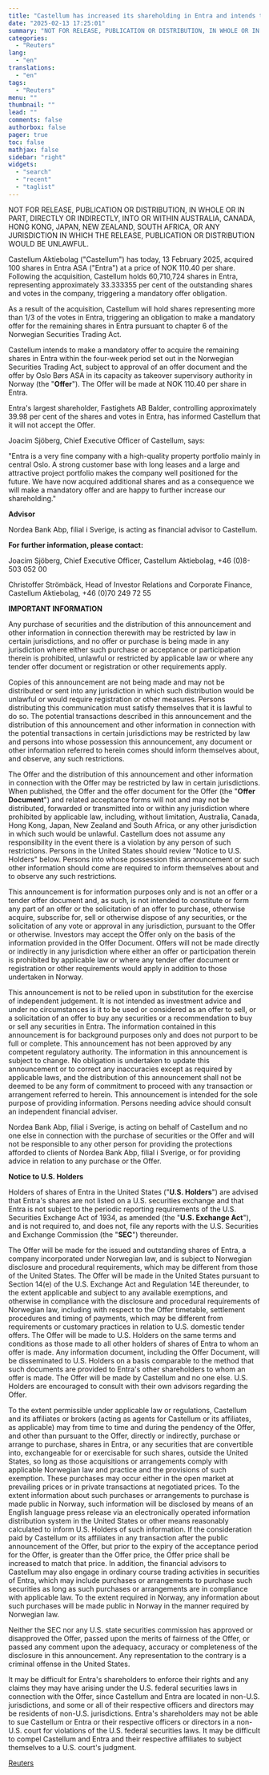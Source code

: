 ```yaml
---
title: "Castellum has increased its shareholding in Entra and intends to make a mandatory offer"
date: "2025-02-13 17:25:01"
summary: "NOT FOR RELEASE, PUBLICATION OR DISTRIBUTION, IN WHOLE OR IN PART, DIRECTLY OR INDIRECTLY, INTO OR WITHIN AUSTRALIA, CANADA, HONG KONG, JAPAN, NEW ZEALAND, SOUTH AFRICA, OR ANY JURISDICTION IN WHICH THE RELEASE, PUBLICATION OR DISTRIBUTION WOULD BE UNLAWFUL.Castellum Aktiebolag (\"Castellum\") has today, 13 February 2025, acquired 100 shares in..."
categories:
  - "Reuters"
lang:
  - "en"
translations:
  - "en"
tags:
  - "Reuters"
menu: ""
thumbnail: ""
lead: ""
comments: false
authorbox: false
pager: true
toc: false
mathjax: false
sidebar: "right"
widgets:
  - "search"
  - "recent"
  - "taglist"
---
```


NOT FOR RELEASE, PUBLICATION OR DISTRIBUTION, IN WHOLE OR IN PART, DIRECTLY OR INDIRECTLY, INTO OR WITHIN AUSTRALIA, CANADA, HONG KONG, JAPAN, NEW ZEALAND, SOUTH AFRICA, OR ANY JURISDICTION IN WHICH THE RELEASE, PUBLICATION OR DISTRIBUTION WOULD BE UNLAWFUL.

Castellum Aktiebolag ("Castellum") has today, 13 February 2025, acquired 100 shares in Entra ASA ("Entra") at a price of NOK 110.40 per share. Following the acquisition, Castellum holds 60,710,724 shares in Entra, representing approximately 33.333355 per cent of the outstanding shares and votes in the company, triggering a mandatory offer obligation.

As a result of the acquisition, Castellum will hold shares representing more than 1/3 of the votes in Entra, triggering an obligation to make a mandatory offer for the remaining shares in Entra pursuant to chapter 6 of the Norwegian Securities Trading Act.

Castellum intends to make a mandatory offer to acquire the remaining shares in Entra within the four-week period set out in the Norwegian Securities Trading Act, subject to approval of an offer document and the offer by Oslo Børs ASA in its capacity as takeover supervisory authority in Norway (the "**Offer**"). The Offer will be made at NOK 110.40 per share in Entra.

Entra's largest shareholder, Fastighets AB Balder, controlling approximately 39.98 per cent of the shares and votes in Entra, has informed Castellum that it will not accept the Offer.

Joacim Sjöberg, Chief Executive Officer of Castellum, says:

"Entra is a very fine company with a high-quality property portfolio mainly in central Oslo. A strong customer base with long leases and a large and attractive project portfolio makes the company well positioned for the future. We have now acquired additional shares and as a consequence we will make a mandatory offer and are happy to further increase our shareholding."

**Advisor**

Nordea Bank Abp, filial i Sverige, is acting as financial advisor to Castellum.

**For further information, please contact:**

Joacim Sjöberg, Chief Executive Officer, Castellum Aktiebolag, +46 (0)8-503 052 00

Christoffer Strömbäck, Head of Investor Relations and Corporate Finance, Castellum Aktiebolag, +46 (0)70 249 72 55

**IMPORTANT INFORMATION**

Any purchase of securities and the distribution of this announcement and other information in connection therewith may be restricted by law in certain jurisdictions, and no offer or purchase is being made in any jurisdiction where either such purchase or acceptance or participation therein is prohibited, unlawful or restricted by applicable law or where any tender offer document or registration or other requirements apply.

Copies of this announcement are not being made and may not be distributed or sent into any jurisdiction in which such distribution would be unlawful or would require registration or other measures. Persons distributing this communication must satisfy themselves that it is lawful to do so. The potential transactions described in this announcement and the distribution of this announcement and other information in connection with the potential transactions in certain jurisdictions may be restricted by law and persons into whose possession this announcement, any document or other information referred to herein comes should inform themselves about, and observe, any such restrictions.

The Offer and the distribution of this announcement and other information in connection with the Offer may be restricted by law in certain jurisdictions. When published, the Offer and the offer document for the Offer (the "**Offer Document**") and related acceptance forms will not and may not be distributed, forwarded or transmitted into or within any jurisdiction where prohibited by applicable law, including, without limitation, Australia, Canada, Hong Kong, Japan, New Zealand and South Africa, or any other jurisdiction in which such would be unlawful. Castellum does not assume any responsibility in the event there is a violation by any person of such restrictions. Persons in the United States should review "Notice to U.S. Holders" below. Persons into whose possession this announcement or such other information should come are required to inform themselves about and to observe any such restrictions.

This announcement is for information purposes only and is not an offer or a tender offer document and, as such, is not intended to constitute or form any part of an offer or the solicitation of an offer to purchase, otherwise acquire, subscribe for, sell or otherwise dispose of any securities, or the solicitation of any vote or approval in any jurisdiction, pursuant to the Offer or otherwise. Investors may accept the Offer only on the basis of the information provided in the Offer Document. Offers will not be made directly or indirectly in any jurisdiction where either an offer or participation therein is prohibited by applicable law or where any tender offer document or registration or other requirements would apply in addition to those undertaken in Norway.

This announcement is not to be relied upon in substitution for the exercise of independent judgement. It is not intended as investment advice and under no circumstances is it to be used or considered as an offer to sell, or a solicitation of an offer to buy any securities or a recommendation to buy or sell any securities in Entra. The information contained in this announcement is for background purposes only and does not purport to be full or complete. This announcement has not been approved by any competent regulatory authority. The information in this announcement is subject to change. No obligation is undertaken to update this announcement or to correct any inaccuracies except as required by applicable laws, and the distribution of this announcement shall not be deemed to be any form of commitment to proceed with any transaction or arrangement referred to herein. This announcement is intended for the sole purpose of providing information. Persons needing advice should consult an independent financial adviser.

Nordea Bank Abp, filial i Sverige, is acting on behalf of Castellum and no one else in connection with the purchase of securities or the Offer and will not be responsible to any other person for providing the protections afforded to clients of Nordea Bank Abp, filial i Sverige, or for providing advice in relation to any purchase or the Offer.

**Notice to U.S. Holders**

Holders of shares of Entra in the United States ("**U.S. Holders**") are advised that Entra's shares are not listed on a U.S. securities exchange and that Entra is not subject to the periodic reporting requirements of the U.S. Securities Exchange Act of 1934, as amended (the "**U.S. Exchange Act**"), and is not required to, and does not, file any reports with the U.S. Securities and Exchange Commission (the "**SEC**") thereunder.

The Offer will be made for the issued and outstanding shares of Entra, a company incorporated under Norwegian law, and is subject to Norwegian disclosure and procedural requirements, which may be different from those of the United States. The Offer will be made in the United States pursuant to Section 14(e) of the U.S. Exchange Act and Regulation 14E thereunder, to the extent applicable and subject to any available exemptions, and otherwise in compliance with the disclosure and procedural requirements of Norwegian law, including with respect to the Offer timetable, settlement procedures and timing of payments, which may be different from requirements or customary practices in relation to U.S. domestic tender offers. The Offer will be made to U.S. Holders on the same terms and conditions as those made to all other holders of shares of Entra to whom an offer is made. Any information document, including the Offer Document, will be disseminated to U.S. Holders on a basis comparable to the method that such documents are provided to Entra's other shareholders to whom an offer is made. The Offer will be made by Castellum and no one else. U.S. Holders are encouraged to consult with their own advisors regarding the Offer.

To the extent permissible under applicable law or regulations, Castellum and its affiliates or brokers (acting as agents for Castellum or its affiliates, as applicable) may from time to time and during the pendency of the Offer, and other than pursuant to the Offer, directly or indirectly, purchase or arrange to purchase, shares in Entra, or any securities that are convertible into, exchangeable for or exercisable for such shares, outside the United States, so long as those acquisitions or arrangements comply with applicable Norwegian law and practice and the provisions of such exemption. These purchases may occur either in the open market at prevailing prices or in private transactions at negotiated prices. To the extent information about such purchases or arrangements to purchase is made public in Norway, such information will be disclosed by means of an English language press release via an electronically operated information distribution system in the United States or other means reasonably calculated to inform U.S. Holders of such information. If the consideration paid by Castellum or its affiliates in any transaction after the public announcement of the Offer, but prior to the expiry of the acceptance period for the Offer, is greater than the Offer price, the Offer price shall be increased to match that price. In addition, the financial advisors to Castellum may also engage in ordinary course trading activities in securities of Entra, which may include purchases or arrangements to purchase such securities as long as such purchases or arrangements are in compliance with applicable law. To the extent required in Norway, any information about such purchases will be made public in Norway in the manner required by Norwegian law.

Neither the SEC nor any U.S. state securities commission has approved or disapproved the Offer, passed upon the merits of fairness of the Offer, or passed any comment upon the adequacy, accuracy or completeness of the disclosure in this announcement. Any representation to the contrary is a criminal offense in the United States.

It may be difficult for Entra's shareholders to enforce their rights and any claims they may have arising under the U.S. federal securities laws in connection with the Offer, since Castellum and Entra are located in non-U.S. jurisdictions, and some or all of their respective officers and directors may be residents of non-U.S. jurisdictions. Entra's shareholders may not be able to sue Castellum or Entra or their respective officers or directors in a non-U.S. court for violations of the U.S. federal securities laws. It may be difficult to compel Castellum and Entra and their respective affiliates to subject themselves to a U.S. court's judgment.

[Reuters](https://www.tradingview.com/news/reuters.com,2025-02-13:newsml_MFNtGgT:0-castellum-has-increased-its-shareholding-in-entra-and-intends-to-make-a-mandatory-offer/)
